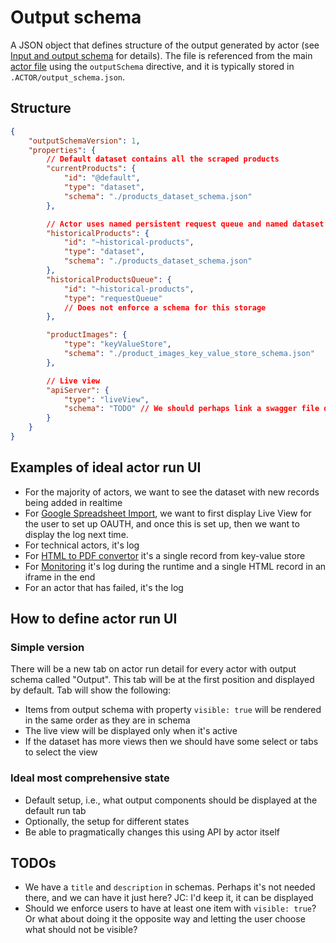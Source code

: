 # Output schema

A JSON object that defines structure of the output generated by
actor (see [Input and output schema](../README.md#input-and-output-schema) for details).
The file is referenced from the main [actor file](ACTOR.md) using the `outputSchema` directive,
and it is typically stored in `.ACTOR/output_schema.json`.


## Structure

```json
{
    "outputSchemaVersion": 1,
    "properties": {
        // Default dataset contains all the scraped products
        "currentProducts": {
            "id": "@default",
            "type": "dataset",
            "schema": "./products_dataset_schema.json"
        },

        // Actor uses named persistent request queue and named dataset to store all historical products
        "historicalProducts": {
            "id": "~historical-products",
            "type": "dataset",
            "schema": "./products_dataset_schema.json"
        },
        "historicalProductsQueue": {
            "id": "~historical-products",
            "type": "requestQueue"
            // Does not enforce a schema for this storage
        },

        "productImages": {
            "type": "keyValueStore",
            "schema": "./product_images_key_value_store_schema.json"
        },

        // Live view
        "apiServer": {
            "type": "liveView",
            "schema": "TODO" // We should perhaps link a swagger file describing the API somehow?
        }
    }
}
```

## Examples of ideal actor run UI

- For the majority of actors, we want to see the dataset with new records being added in realtime
- For [Google Spreadsheet Import](https://apify.com/lukaskrivka/google-sheets), we want to first display Live View for the user to set up OAUTH, and once 
this is set up, then we want to display the log next time.
- For technical actors, it's log
- For [HTML to PDF convertor](https://apify.com/jancurn/url-to-pdf) it's a single record from key-value store
- For [Monitoring](https://apify.com/apify/monitoring-runner) it's log during the runtime and a single HTML record in an iframe in the end
- For an actor that has failed, it's the log

## How to define actor run UI

### Simple version

There will be a new tab on actor run detail for every actor with output schema called "Output".
This tab will be at the first position and displayed by default. Tab will show the following:
- Items from output schema with property `visible: true` will be rendered in the same order as they are in schema
- The live view will be displayed only when it's active
- If the dataset has more views then we should have some select or tabs to select the view

### Ideal most comprehensive state

- Default setup, i.e., what output components should be displayed at the default run tab
- Optionally, the setup for different states
- Be able to pragmatically changes this using API by actor itself

## TODOs
- We have a `title` and `description` in schemas. Perhaps it's not needed there, and we can have it just here?
  JC: I'd keep it, it can be displayed 
- Should we enforce users to have at least one item with `visible: true`? Or what about doing it the opposite
way and letting the user choose what should not be visible?
